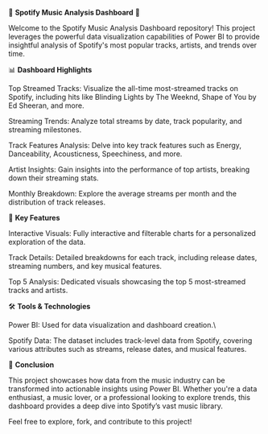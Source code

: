 🎵 **Spotify Music Analysis Dashboard** 🎵

Welcome to the Spotify Music Analysis Dashboard repository! This project leverages the powerful data visualization capabilities of Power BI to provide insightful analysis of Spotify's most popular tracks, artists, and trends over time.

📊 **Dashboard Highlights**

Top Streamed Tracks: Visualize the all-time most-streamed tracks on Spotify, including hits like Blinding Lights by The Weeknd, Shape of You by Ed Sheeran, and more.

Streaming Trends: Analyze total streams by date, track popularity, and streaming milestones.

Track Features Analysis: Delve into key track features such as Energy, Danceability, Acousticness, Speechiness, and more.

Artist Insights: Gain insights into the performance of top artists, breaking down their streaming stats.

Monthly Breakdown: Explore the average streams per month and the distribution of track releases.

🚀 **Key Features**

Interactive Visuals: Fully interactive and filterable charts for a personalized exploration of the data.

Track Details: Detailed breakdowns for each track, including release dates, streaming numbers, and key musical features.

Top 5 Analysis: Dedicated visuals showcasing the top 5 most-streamed tracks and artists.

🛠️ **Tools & Technologies**

Power BI: Used for data visualization and dashboard creation.\

Spotify Data: The dataset includes track-level data from Spotify, covering various attributes such as streams, release dates, and musical features.

🎯 **Conclusion**

This project showcases how data from the music industry can be transformed into actionable insights using Power BI. Whether you're a data enthusiast, a music lover, or a professional looking to explore trends, this dashboard provides a deep dive into Spotify’s vast music library.

Feel free to explore, fork, and contribute to this project!
